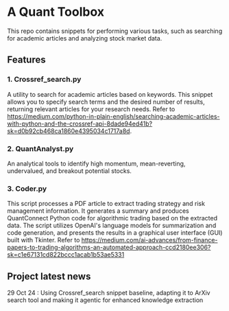 # A Quant Toolbox

This repo contains snippets for performing various tasks, such as searching for academic articles and analyzing stock market data.

## Features

### 1. Crossref_search.py
A utility to search for academic articles based on keywords. This snippet allows you to specify search terms and the desired 
number of results, returning relevant articles for your research needs.
Refer to https://medium.com/python-in-plain-english/searching-academic-articles-with-python-and-the-crossref-api-8dade94ed41b?sk=d0b92cb468ca1860e4395034c1717a8d.

### 2. QuantAnalyst.py
An analytical tools to identify high momentum, mean-reverting, undervalued, and breakout potential stocks.

### 3. Coder.py
This script processes a PDF article to extract trading strategy and risk management information. It generates a summary and 
produces QuantConnect Python code for algorithmic trading based on the extracted data. The script utilizes OpenAI's language 
models for summarization and code generation, and presents the results in a graphical user interface (GUI) built with Tkinter.
Refer to https://medium.com/ai-advances/from-finance-papers-to-trading-algorithms-an-automated-approach-ccd2180ee306?sk=c1e67131cd822bccc1acab1b53ae5331

## Project latest news

29 Oct 24 : Using Crossref_search snippet baseline, adapting it to ArXiv search tool and making it agentic for enhanced knowledge extraction


